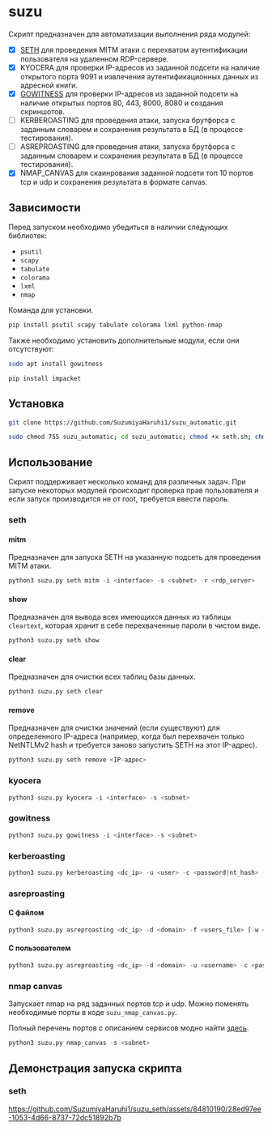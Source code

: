 # suzu
Скрипт предназначен для автоматизации выполнения ряда модулей:
- [x]  [SETH](https://github.com/SySS-Research/Seth) для проведения MITM атаки с перехватом аутентификации пользователя на удаленном RDP-сервере.
- [x]  KYOCERA для проверки IP-адресов из заданной подсети на наличие открытого порта 9091 и извлечения аутентификационных данных из адресной книги.
- [x]  [GOWITNESS](https://github.com/sensepost/gowitness?tab=readme-ov-file) для проверки IP-адресов из заданной подсети на наличие открытых портов 80, 443, 8000, 8080 и создания скриншотов.
- [ ]  KERBEROASTING для проведения атаки, запуска брутфорса с заданным словарем и сохранения результата в БД (в процессе тестирования).
- [ ]  ASREPROASTING для проведения атаки, запуска брутфорса с заданным словарем и сохранения результата в БД (в процессе тестирования).
- [x]  NMAP_CANVAS для скаинрования заданной подсети топ 10 портов tcp и udp и сохранения результата в формате canvas.
## Зависимости
Перед запуском необходимо убедиться в наличии следующих библиотек:
- `psutil`
- `scapy`
- `tabulate`
- `colorama`
- `lxml`
- `nmap`

Команда для установки.
```python
pip install psutil scapy tabulate colorama lxml python-nmap
```
Также необходимо установить дополнительные модули, если они отсутствуют:
```bash
sudo apt install gowitness
```
```bash
pip install impacket
```
## Установка
```bash
git clone https://github.com/SuzumiyaHaruhi1/suzu_automatic.git
```
```bash
sudo chmod 755 suzu_automatic; cd suzu_automatic; chmod +x seth.sh; chmod 777 *
```
## Использование
Скрипт поддерживает несколько команд для различных задач. При запуске некоторых модулей происходит проверка прав пользователя и если запуск производится не от root, требуется ввести пароль.
### seth
#### mitm
Предназначен для запуска SETH на указанную подсеть для проведения MITM атаки.
```python
python3 suzu.py seth mitm -i <interface> -s <subnet> -r <rdp_server>
```
#### show
Предназначен для вывода всех имеющихся данных из таблицы `cleartext`, которая хранит в себе перехваченные пароли в чистом виде.
```python
python3 suzu.py seth show
```
#### clear
Предназначен для очистки всех таблиц базы данных.
```python
python3 suzu.py seth clear
```
#### remove
Предназначен для очистки значений (если существуют) для определенного IP-адреса (например, когда был перехвачен только NetNTLMv2 hash и требуется заново запустить SETH на этот IP-адрес).
```python
python3 suzu.py seth remove <IP-адрес>
```
### kyocera
```python
python3 suzu.py kyocera -i <interface> -s <subnet>
```
### gowitness
```python
python3 suzu.py gowitness -i <interface> -s <subnet>
```
### kerberoasting
```python
python3 suzu.py kerberoasting <dc_ip> -u <user> -c <password|nt_hash> -d <domain> [-w <wordlist>]
```
### asreproasting
#### С файлом
```python
python3 suzu.py asreproasting <dc_ip> -d <domain> -f <users_file> [-w <wordlist>]
```
#### С пользователем
```python
python3 suzu.py asreproasting <dc_ip> -d <domain> -u <username> -c <password|nt_hash> [-w <wordlist>]
```
### nmap canvas
Запускает nmap на ряд заданных портов tcp и udp. Можно поменять необходимые порты в коде `suzu_nmap_canvas.py`.

Полный перечень портов с описанием сервисов модно найти [здесь](https://developer.donnoval.ru/ports/).
```python
python3 suzu.py nmap_canvas -s <subnet>
```
## Демонстрация запуска скрипта
### seth
https://github.com/SuzumiyaHaruhi1/suzu_seth/assets/84810190/28ed97ee-1053-4d66-8737-72dc51892b7b
